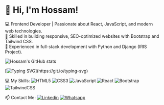 # 👋 Hi, I'm Hossam!  
💻 Frontend Developer | Passionate about React, JavaScript, and modern web technologies.  
🚀 Skilled in building responsive, SEO-optimized websites with Bootstrap and Tailwind CSS.  
🎯 Experienced in full-stack development with Python and Django (IRIS Project).  


![Hossam's GitHub stats](https://github-readme-stats.vercel.app/api?username=hossamfarrag20&show_icons=true&theme=radical)



[![Typing SVG](https://readme-typing-svg.herokuapp.com?font=Fira+Code&size=19&color=e24b4b&duration=4000&lines=I'm+not+a+human,+I'm+an+engineer!;Not+just+a+developer,;I'm+the+future+of+the+web...)](https://git.io/typing-svg)


💻 My Skills:
![HTML5](https://img.shields.io/badge/-HTML5-E34F26?style=flat-square&logo=html5&logoColor=white)
![CSS3](https://img.shields.io/badge/-CSS3-1572B6?style=flat-square&logo=css3)
![JavaScript](https://img.shields.io/badge/-JavaScript-F7DF1E?style=flat-square&logo=javascript&logoColor=black)
![React](https://img.shields.io/badge/-React-61DAFB?style=flat-square&logo=react&logoColor=black)
![Bootstrap](https://img.shields.io/badge/-Bootstrap-563D7C?style=flat-square&logo=bootstrap)
![TailwindCSS](https://img.shields.io/badge/-TailwindCSS-38B2AC?style=flat-square&logo=tailwind-css)

📫 Contact Me:
[![Linkedin](https://img.shields.io/badge/LinkedIn-blue?style=flat-square&logo=linkedin)](https://www.linkedin.com/in/hosamfarrag/)
[![Whatsapp](https://img.shields.io/badge/Whatsapp-blue?style=flat-square&logo=twitter)](https://wa.me/+201279995846)

